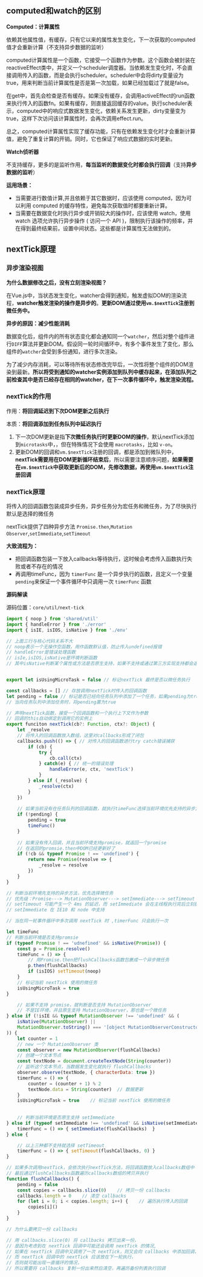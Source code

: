 ## computed和watch的区别

**Computed：计算属性**

依赖其他属性值，有缓存，只有它以来的属性发生变化，下一次获取的computed值才会重新计算（不支持异步数据的监听）

computed计算属性是一个函数，它接受一个函数作为参数。这个函数会被封装在reactiveEffect类中，并定义一个scheduler调度器。当依赖发生变化时，不会直接调用传入的函数，而是会执行scheduler。scheduler中会将dirty变量设为true，用来判断当前计算属性是否是第一次加载，如果已经加载过了就是false。

在get中，首先会检查是否有缓存。如果没有缓存，会调用activeEffect的run函数来执行传入的函数fn。如果有缓存，则直接返回缓存的value。执行scheduler表示，computed中的响应式数据发生变化，依赖关系发生更新，dirty变量变为true，这样下次访问该计算属性时，会再次调用effect.run。

总之，computed计算属性实现了缓存功能，只有在依赖发生变化时才会重新计算值，避免了重复计算的开销。同时，它也保证了响应式数据的实时更新。

**Watch侦听器**

不支持缓存，更多的是监听作用，**每当监听的数据变化时都会执行回调**（支持**异步数据的监听**）

**运用场景：**

- 当需要进行数值计算,并且依赖于其它数据时，应该使用 computed，因为可以利用 computed 的缓存特性，避免每次获取值时都要重新计算。
- 当需要在数据变化时执行异步或开销较大的操作时，应该使用 watch，使用 watch 选项允许执行异步操作 ( 访问一个 API )，限制执行该操作的频率，并在得到最终结果前，设置中间状态。这些都是计算属性无法做到的。

## nextTick原理

### 异步渲染视图

**为什么数据修改之后，没有立刻渲染视图？**

在Vue.js中，当状态发生变化，watcher会得到通知，触发虚拟DOM的渲染流程，**watcher触发渲染的操作是异步的**。**更新DOM通过使用`vm.$nextTick`注册到微任务中。**

**异步的原因：减少性能消耗**

数据变化后，组件内的所有状态变化都会通知同一个`watcher`，然后对整个组件进行`DIFF`算法并更新DOM。假设同一轮时间循环中，有多个事件发生了变化，那么组件的`watcher`会受到多份通知，进行多次渲染。

为了减少内存消耗，可以等待所有状态修改完毕后，一次性将整个组件的DOM渲染到最新。**所以将受到通知的watcher实例添加到队列中缓存起来，在添加队列之前检查其中是否已经存在相同的watcher，在下一次事件循环中，触发渲染流程。**

### nextTick的作用

作用：**将回调延迟到下次DOM更新之后执行**

本质：**将回调添加到任务队列中延迟执行**

1. 下一次DOM更新是指**下次微任务执行时更新DOM的操作**，默认nextTick添加到`microtasks`中，，但在特殊情况下会使用 `macrotasks`，比如 `v-on`。
2. 更新DOM的回调和`vm.$nextTick`注册的回调，都是添加到微队列中，**nextTick需要用在DOM更新循环结束后**，所以需要注意顺序问题，**如果需要在`vm.$nextTick`中获取更新后的DOM，先修改数据，再使用`vm.$nextTick`注册回调**

### nextTick原理

将传入的回调函数包装成异步任务，异步任务分为宏任务和微任务，为了尽快执行默认是选择的微任务

nextTick提供了四种异步方法 `Promise.then`,`Mutation Observer`,`setImmediate`,`setTimeout`

**大致流程为：**

+ 把回调函数包装一下放入callbacks等待执行，这时候会考虑传入函数执行失败或者不存在的情况
+ 再调用timeFunc，因为 `timerFunc` 是一个异步执行的函数，且定义一个变量`pending`来保证一个事件循环中只调用一次 `timerFunc` 函数

**源码解读**

源码位置：`core/util/next-tick`

~~~js
import { noop } from 'shared/util'
import { handleError } from './error'
import { isIE, isIOS, isNative } from './env'

// 上面三行与核心代码关系不大
// noop表示一个无操作空函数，用作函数默认值，防止传入undefined报错
// handleError是错误处理函数
// isIe,isIOS,isNative是环境判断函数
// 其中isNative判断某个属性或方法是否原生支持，如果不支持或通过第三方实现支持都会返回 false


export let isUsingMicroTask = false // 标记nextTick 最终是否以微任务执行

const callbacks = [] // 存放调用nextTick时传入的回调函数
let pending = false // 标记是否已经向任务队列中添加了一个任务，如果pending为true说明不能再添加了
// 当向任务队列中添加任务时，将pending置为true

// 声明nextTick函数，接受一个回调函数和一个执行上下文作为参数
// 回调的this自动绑定到调用它的实例上
export funciton nextTick(cb?: Function, ctx?: Object) {
    let _resolve
    // 将传入的回调函数放入数组，这里对callbacks形成了闭包
    callbacks.push(() => { // 对传入的回调函数进行try catch错误捕获
        if (cb) {
            try {
                cb.call(ctx)
            } catch(e) { // 统一的错误处理
                handleError(e, ctx, 'nextTick')
            }
        } else if (_resolve) {
            _resolve(ctx)
        }
    })
    
    // 如果当前没有在任务队列的回调函数，就执行timeFunc选择当前环境优先支持的异步方法
    if (!pending) {
        pending = true
        timeFunc()
    }
    
    // 如果没有传入回调，并且当前环境支持promise，就返回一个promise
    // 在返回的promsie.then中DOM已经更新好了
    if (!cb && typeof Promise ! == 'undefined') {
        return new Promise(resolve => {
            _resolve = resolve
        })
    }
}

// 判断当前环境先支持的异步方法，优先选择微任务
// 优先级：Promise---> MutationObserver---> setImmediate---> setTimeout
// setTimeout 可能产生一个 4ms 的延迟，而 setImmediate 会在主线程执行完后立刻执行
// setImmediate 在 IE10 和 node 中支持

// 当在同一轮事件循环中多次调用 nextTick 时 ,timerFunc 只会执行一次

let timeFunc
// 判断当前环境是否支持promsie
if (typeof Promise ! == 'udnefined' && isNative(Promise)) {
    const p = Promise.resolve()
    timeFunc = () => {
        // 用Promise.then把flushCallbacks函数包裹成一个异步微任务
        p.then(flushCallbacks)
        if (isIOS) setTimeout(noop)
    }
    // 标记当前 nextTick 使用的微任务
    isUsingMicroTask = true
}

    // 如果不支持 promise，就判断是否支持 MutationObserver
    // 不是IE环境，并且原生支持 MutationObserver，那也是一个微任务
} else if (!isIE && typeof MutationObserver !== 'undefined' && (
    isNative(MutationObserver) ||
    MutationObserver.toString() === '[object MutationObserverConstructor]'
)) {
    let counter = 1
    // new 一个 MutationObserver 类
    const observer = new MutationObserver(flushCallbacks) 
    // 创建一个文本节点
    const textNode = document.createTextNode(String(counter))   
    // 监听这个文本节点，当数据发生变化就执行 flushCallbacks 
    observer.observe(textNode, { characterData: true })
    timerFunc = () => {
        counter = (counter + 1) % 2
        textNode.data = String(counter)  // 数据更新
    }
    isUsingMicroTask = true    // 标记当前 nextTick 使用的微任务
    
    
    // 判断当前环境是否原生支持 setImmediate
} else if (typeof setImmediate !== 'undefined' && isNative(setImmediate)) {
    timerFunc = () => { setImmediate(flushCallbacks)  }
} else {

    // 以上三种都不支持就选择 setTimeout
    timerFunc = () => { setTimeout(flushCallbacks, 0) }
}

// 如果多次调用nextTick，会依次执行nextTick方法，将回调函数放入callbacks数组中
// 最后通过flushCallbacks函数遍历callbacks数组的拷贝并执行
function flushCallbacks() {
    pending = false    
    const copies = callbacks.slice(0)    // 拷贝一份 callbacks
    callbacks.length = 0    // 清空 callbacks
    for (let i = 0; i < copies.length; i++) {    // 遍历执行传入的回调
        copies[i]()
    }
}

// 为什么要拷贝一份 callbacks

// 用 callbacks.slice(0) 将 callbacks 拷贝出来一份，
// 是因为考虑到在 nextTick 回调中可能还会调用 nextTick 的情况,
// 如果在 nextTick 回调中又调用了一次 nextTick，则又会向 callbacks 中添加回调，
// 而 nextTick 回调中的 nextTick 应该放在下一轮执行，
// 否则就可能出现一直循环的情况，
// 所以需要将 callbacks 复制一份出来然后清空，再遍历备份列表执行回调
~~~

